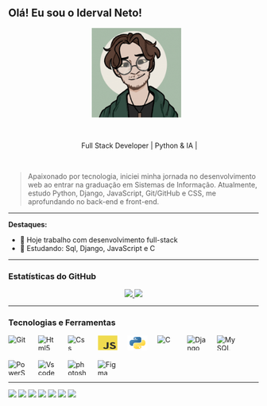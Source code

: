 ## Olá! Eu sou o Iderval Neto!



<div align="center">  
  &nbsp;&nbsp;
  <img src="Gif_N3to_GitHub.gif" width="180">

</div>

&nbsp;&nbsp;&nbsp;

<div align="center">  
&nbsp;&nbsp;&nbsp;&nbsp;&nbsp; Full Stack Developer | Python & IA |
</div>

&nbsp;


>Apaixonado por tecnologia, iniciei minha jornada no desenvolvimento web ao entrar na graduação em Sistemas de Informação. Atualmente, estudo Python, Django, JavaScript, Git/GitHub e CSS, me aprofundando no back-end e front-end.


---

**Destaques:**

- 🔭 Hoje trabalho com desenvolvimento full-stack
- 🌱 Estudando: Sql, Django, JavaScript e C
---

### Estatísticas do GitHub

<div align="center">  
  <a href="https://github.com/N3TO0">
    <img height="180em" src="https://github-readme-stats.vercel.app/api?username=N3TO0&show_icons=true&theme=tokyonight&include_all_commits=true&count_private=true"/>
    <img height="180em" src="https://github-readme-stats.vercel.app/api/top-langs/?username=N3TO0&layout=compact&langs_count=8&theme=tokyonight"/>
  </a>
</div>

---
### Tecnologias e Ferramentas

  <div style="display: flex; flex-wrap: wrap; align-items: center; gap: 20px;">
          <img src="https://cdn.jsdelivr.net/gh/devicons/devicon@latest/icons/git/git-original.svg" alt="Git" height="30" width="40"/>      
          <img src="https://cdn.jsdelivr.net/gh/devicons/devicon@latest/icons/html5/html5-original.svg" alt="Html5" height="30" width="40"/>
          <img src="https://cdn.jsdelivr.net/gh/devicons/devicon@latest/icons/css3/css3-original.svg" alt="Css" height="30" width="40"/>
          <img src="https://raw.githubusercontent.com/devicons/devicon/master/icons/javascript/javascript-original.svg" alt="JavaScript" height="30" width="40" />
          <img src="https://raw.githubusercontent.com/devicons/devicon/master/icons/python/python-original.svg" alt="Python" height="30" width="40"/> 
          <img src="https://cdn.jsdelivr.net/gh/devicons/devicon@latest/icons/c/c-original.svg" alt="C" height="30" width="40" />
          <img src="https://cdn.jsdelivr.net/gh/devicons/devicon@latest/icons/django/django-plain.svg" alt="Django" height="30" width="40"/>
          <img src="https://cdn.jsdelivr.net/gh/devicons/devicon@latest/icons/mysql/mysql-original.svg" alt="MySQL" height="30" width="40"/> 
          <img src="https://cdn.jsdelivr.net/gh/devicons/devicon@latest/icons/powershell/powershell-original.svg" alt="PowerShell" height="30" width="40" />
          <img src="https://cdn.jsdelivr.net/gh/devicons/devicon@latest/icons/vscode/vscode-original.svg" alt="Vscode" height="30" width="40" />
          <img src="https://cdn.jsdelivr.net/gh/devicons/devicon@latest/icons/photoshop/photoshop-original.svg" alt="photoshop" height="30" width="40" />        
          <img src="https://cdn.jsdelivr.net/gh/devicons/devicon@latest/icons/figma/figma-original.svg" alt="Figma" height="30" width="40"/>
  </div>

--- 
<div>
  <a href="https://www.youtube.com/@idervalneto3567"><img src="https://img.shields.io/badge/YouTube-FF0000?style=for-the-badge&logo=youtube&logoColor=white" target="_blank"></a>
  <a href="https://www.instagram.com/n3to_00/" target="_blank"><img src="https://img.shields.io/badge/-Instagram-%23E4405F?style=for-the-badge&logo=instagram&logoColor=white" target="_blank"></a>
 	<a href="https://www.twitch.tv/n3to_show" target="_blank"><img src="https://img.shields.io/badge/Twitch-9146FF?style=for-the-badge&logo=twitch&logoColor=white" target="_blank"></a>
 <a href="https://discord.gg/RWnDRFRn" target="_blank"><img src="https://img.shields.io/badge/Discord-7289DA?style=for-the-badge&logo=discord&logoColor=white" target="_blank"></a> 
  <a href="https://www.linkedin.com/in/iderval-neto/" target="_blank"><img src="https://img.shields.io/badge/-LinkedIn-%230077B5?style=for-the-badge&logo=linkedin&logoColor=white"></a>
  <a href="mailto:neto.dev.12@gmail.com" target="_blank"><img src="https://img.shields.io/badge/-Gmail-%23333?style=for-the-badge&logo=gmail&logoColor=white" target="_blank"></a>
  <a href="https://github.com/N3TO0" target="_blank"><img src="https://img.shields.io/badge/GitHub-%2312100E?style=for-the-badge&logo=github&logoColor=white"></a>
</div>


